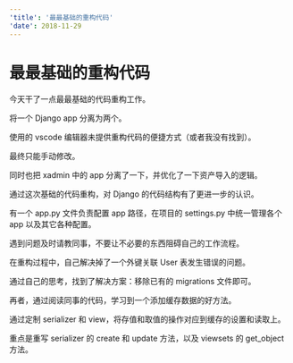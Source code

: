 ```yaml
---
'title': '最最基础的重构代码'
'date': 2018-11-29
---
```

# 最最基础的重构代码

今天干了一点最最基础的代码重构工作。

将一个 Django app 分离为两个。

使用的 vscode 编辑器未提供重构代码的便捷方式（或者我没有找到）。

最终只能手动修改。

同时也把 xadmin 中的 app 分离了一下，并优化了一下资产导入的逻辑。

通过这次基础的代码重构，对 Django 的代码结构有了更进一步的认识。

有一个 app.py 文件负责配置 app 路径，在项目的 settings.py 中统一管理各个 app 以及其它各种配置。

遇到问题及时请教同事，不要让不必要的东西阻碍自己的工作流程。

在重构过程中，自己解决掉了一个外键关联 User 表发生错误的问题。

通过自己的思考，找到了解决方案：移除已有的 migrations 文件即可。

再者，通过阅读同事的代码，学习到一个添加缓存数据的好方法。

通过定制 serializer 和 view，将存值和取值的操作对应到缓存的设置和读取上。

重点是重写 serializer 的 create 和 update 方法，以及 viewsets 的 get\_object 方法。